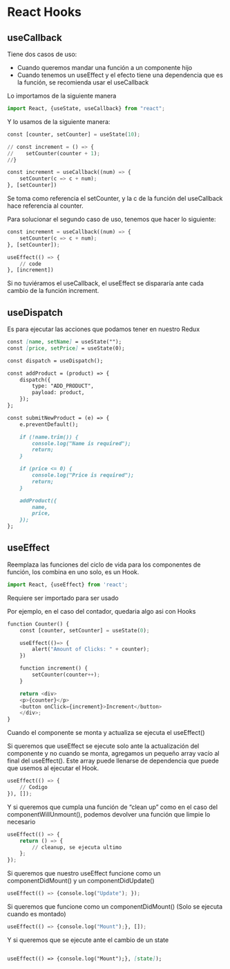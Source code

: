 # React Hooks

## **useCallback**
Tiene dos casos de uso:

- Cuando queremos mandar una función a un componente hijo
- Cuando tenemos un useEffect y el efecto tiene una dependencia que es la función, se recomienda usar el useCallback

Lo importamos de la siguiente manera

```python
import React, {useState, useCallback} from "react";
```

Y lo usamos de la siguiente manera:

```python
const [counter, setCounter] = useState(10);

// const increment = () => {
//    setCounter(counter + 1);
//}

const increment = useCallback((num) => {
    setCounter(c => c + num);
}, [setCounter])
```

Se toma como referencia el setCounter, y la c de la función del useCallback hace referencia al counter.

Para solucionar el segundo caso de uso, tenemos que hacer lo siguiente:

```python
const increment = useCallback((num) => {
    setCounter(c => c + num);
}, [setCounter]);

useEffect(() => {
    // code
}, [increment])
```

Si no tuviéramos el useCallback, el useEffect se dispararía ante cada cambio de la función increment.

## **useDispatch**

Es para ejecutar las acciones que podamos tener en nuestro Redux

```markdown
const [name, setName] = useState("");
const [price, setPrice] = useState(0);

const dispatch = useDispatch();

const addProduct = (product) => {
    dispatch({
        type: "ADD_PRODUCT",
        payload: product,
    });
};

const submitNewProduct = (e) => {
    e.preventDefault();

    if (!name.trim()) {
        console.log("Name is required");
        return;
    }

    if (price <= 0) {
        console.log("Price is required");
        return;
    }

    addProduct({
        name,
        price,
    });
};
```

## **useEffect**

Reemplaza las funciones del ciclo de vida para los componentes de función, los combina en uno solo, es un Hook.

```python
import React, {useEffect} from 'react';
```

Requiere ser importado para ser usado

Por ejemplo, en el caso del contador, quedaria algo asi con Hooks

```python
function Counter() {
    const [counter, setCounter] = useState(0);

    useEffect(()=> {
        alert("Amount of Clicks: " + counter);
    })

    function increment() {
        setCounter(counter++);
    }

    return <div>
    <p>{counter}</p>
    <button onClick={increment}>Increment</button>
    </div>;
}
```

Cuando el componente se monta y actualiza se ejecuta el useEffect()

Si queremos que useEffect se ejecute solo ante la actualización del componente y no cuando se monta, agregamos un pequeño array vacío al final del useEffect(). Este array puede llenarse de dependencia que puede que usemos al ejecutar el Hook.

```python
useEffect(() => {
    // Codigo
}), []);
```

Y si queremos que cumpla una función de “clean up” como en el caso del componentWillUnmount(), podemos devolver una función que limpie lo necesario

```python
useEffect(() => {
    return () => {
        // cleanup, se ejecuta ultimo
    };
});
```

Si queremos que nuestro useEffect funcione como un componentDidMount() y un componentDidUpdate()

```python
useEffect(() => {console.log("Update"); });
```

Si queremos que funcione como un componentDidMount() (Solo se ejecuta cuando es montado)

```python
useEffect(() => {console.log("Mount");}, []);
```

Y si queremos que se ejecute ante el cambio de un state

```markdown

useEffect(() => {console.log("Mount");}, [state]);
```
